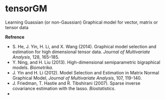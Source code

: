 tensorGM
========

Learning Guassian (or non-Gaussian) Graphical model for vector, matrix or tensor data

**Refrence**

- S. He, J. Yin, H. Li, and X. Wang (2014). Graphical model selection and estimation for high dimensional tensor data. *Journal of Multivariate Analysis*, 128, 165–185.
- Y. Ning, and H. Liu (2013). High-dimensional semiparametric bigraphical models. *Biometrika*.
- J. Yin and H. Li (2012). Model Selection and Estimation in Matrix Normal Graphical Model, *Journal of Multivariate Analysis*, 107, 119-140.
- J. Friedman, T. Hastie and R. Tibshirani (2007). Sparse inverse covariance estimation with the lasso. *Biostatistics*.
- 


